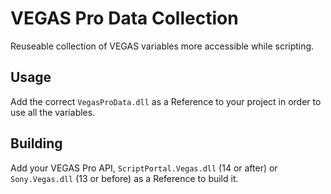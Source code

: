 # VEGAS Pro Data Collection
Reuseable collection of VEGAS variables more accessible while scripting.

## Usage
Add the correct `VegasProData.dll` as a Reference to your project in order to use all the variables.

## Building
Add your VEGAS Pro API, `ScriptPortal.Vegas.dll` (14 or after) or `Sony.Vegas.dll` (13 or before) as a Reference to build it.
